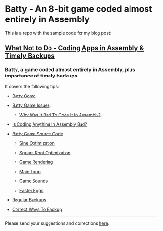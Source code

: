 # Batty - An 8-bit game coded almost entirely in Assembly

This is a repo with the sample code for my blog post:

## [What Not to Do - Coding Apps in Assembly & Timely Backups](https://dennisbabkin.com/blog/?i=AAA11800)
### Batty, a game coded almost entirely in Assembly, plus importance of timely backups.

It covers the following tips:

- [Batty Game](https://dennisbabkin.com/blog/?i=AAA11800#batty)

- [Batty Game Issues](https://dennisbabkin.com/blog/?i=AAA11800#batty_issues):

  - [Why Was It Bad To Code It In Assembly?](https://dennisbabkin.com/blog/?i=AAA11800#why_asm_is_bad)

- [Is Coding Anything In Assembly Bad?](https://dennisbabkin.com/blog/?i=AAA11800#coding_in_asm)
 
- [Batty Game Source Code](https://dennisbabkin.com/blog/?i=AAA11800#batty_src)

  - [Sine Optimization](https://dennisbabkin.com/blog/?i=AAA11800#batty_src_sine)

  - [Square Root Optimization](https://dennisbabkin.com/blog/?i=AAA11800#batty_src_sqrt)

  - [Game Rendering](https://dennisbabkin.com/blog/?i=AAA11800#batty_src_render)

  - [Main Loop](https://dennisbabkin.com/blog/?i=AAA11800#batty_src_main_loop)

  - [Game Sounds](https://dennisbabkin.com/blog/?i=AAA11800#batty_src_sound)

  - [Easter Eggs](https://dennisbabkin.com/blog/?i=AAA11800#batty_src_easter)

- [Regular Backups](https://dennisbabkin.com/blog/?i=AAA11800#backups)

- [Correct Ways To Backup](https://dennisbabkin.com/blog/?i=AAA11800#backup_correct)


---------------

Please send your suggestions and corrections [here](https://dennisbabkin.com/sfb/?what=bug&Batty&ver=Guthub).
